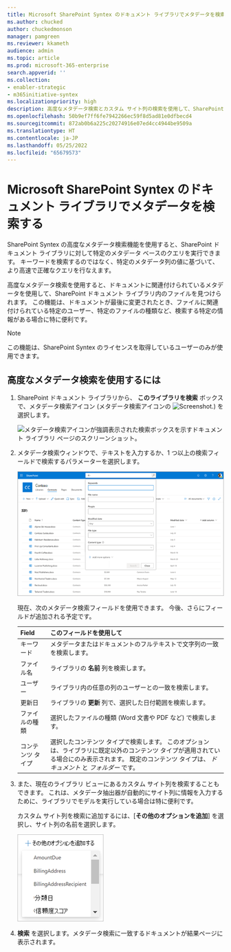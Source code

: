 ```yaml
---
title: Microsoft SharePoint Syntex のドキュメント ライブラリでメタデータを検索する
ms.author: chucked
author: chuckedmonson
manager: pamgreen
ms.reviewer: kkameth
audience: admin
ms.topic: article
ms.prod: microsoft-365-enterprise
search.appverid: ''
ms.collection:
- enabler-strategic
- m365initiative-syntex
ms.localizationpriority: high
description: 高度なメタデータ検索とカスタム サイト列の検索を使用して、SharePoint Syntex で SharePoint ドキュメント ライブラリ内のアイテムを検索する方法について説明します。
ms.openlocfilehash: 50b9ef7ff6fe7942266ec59f8d5ad81e0dfbecd4
ms.sourcegitcommit: 872ab0b6a225c20274916e07ed4cc4944be9509a
ms.translationtype: HT
ms.contentlocale: ja-JP
ms.lasthandoff: 05/25/2022
ms.locfileid: "65679573"
---
```

# <a name="search-for-metadata-in-document-libraries-in-microsoft-sharepoint-syntex"></a>Microsoft SharePoint Syntex のドキュメント ライブラリでメタデータを検索する

SharePoint Syntex の高度なメタデータ検索機能を使用すると、SharePoint ドキュメント ライブラリに対して特定のメタデータ ベースのクエリを実行できます。 キーワードを検索するのではなく、特定のメタデータ列の値に基づいて、より高速で正確なクエリを行なえます。

高度なメタデータ検索を使用すると、ドキュメントに関連付けられているメタデータを使用して、SharePoint ドキュメント ライブラリ内のファイルを見つけられます。 この機能は、ドキュメントが最後に変更されたとき、ファイルに関連付けられている特定のユーザー、特定のファイルの種類など、検索する特定の情報がある場合に特に便利です。

> [!NOTE]
> この機能は、SharePoint Syntex のライセンスを取得しているユーザーのみが使用できます。 

## <a name="to-use-advanced-metadata-search"></a>高度なメタデータ検索を使用するには

1. SharePoint ドキュメント ライブラリから、 **このライブラリを検索** ボックスで、メタデータ検索アイコン (メタデータ検索アイコンの ![Screenshot.](../media/content-understanding/metadata-search-icon.png)) を選択します。

    ![メタデータ検索アイコンが強調表示された検索ボックスを示すドキュメント ライブラリ ページのスクリーンショット。](../media/content-understanding/metadata-search-box.png)

2. メタデータ検索ウィンドウで、テキストを入力するか、1 つ以上の検索フィールドで検索するパラメーターを選択します。

    ![メタデータ検索ウィンドウを示すドキュメント ライブラリ ページのスクリーンショット。](../media/content-understanding/metadata-search-pane.png)

   現在、次のメタデータ検索フィールドを使用できます。 今後、さらにフィールドが追加される予定です。

   |Field    |このフィールドを使用して  |
   |---------|---------|
   |キーワード |メタデータまたはドキュメントのフルテキストで文字列の一致を検索します。 |
   |ファイル名     |ライブラリの **名前** 列を検索します。          |
   |ユーザー   |ライブラリ内の任意の列のユーザーとの一致を検索します。   |
   |更新日 |ライブラリの **更新** 列で、選択した日付範囲を検索します。         |
   |ファイルの種類     |選択したファイルの種類 (Word 文書や PDF など) で検索します。        |
   |コンテンツ タイプ  |選択したコンテンツ タイプで検索します。 このオプションは、ライブラリに既定以外のコンテンツ タイプが適用されている場合にのみ表示されます。 既定のコンテンツ タイプは、 *ドキュメント* と *フォルダー* です。        |

3. また、現在のライブラリ ビューにあるカスタム サイト列を検索することもできます。 これは、メタデータ抽出器が自動的にサイト列に情報を入力するために、ライブラリでモデルを実行している場合は特に便利です。  

    カスタム サイト列を検索に追加するには、[**その他のオプションを追加**] を選択し、サイト列の名前を選択します。

    ![メタデータ検索ウィンドウの [その他のオプションを追加] メニューのスクリーンショット。](../media/content-understanding/metadata-search-add-more-options.png)

4. **検索** を選択します。メタデータ検索に一致するドキュメントが結果ページに表示されます。 
